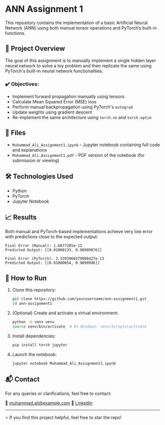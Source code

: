 # ANN Assignment 1

This repository contains the implementation of a basic Artificial Neural Network (ANN) using both manual tensor operations and PyTorch’s built-in functions.

## 🧐 Project Overview

The goal of this assignment is to manually implement a single hidden layer neural network to solve a toy problem and then replicate the same using PyTorch's built-in neural network functionalities.

### ✔️ Objectives:

* Implement forward propagation manually using tensors
* Calculate Mean Squared Error (MSE) loss
* Perform manual backpropagation using PyTorch's `autograd`
* Update weights using gradient descent
* Re-implement the same architecture using `torch.nn` and `torch.optim`

## 📂 Files

* `Muhammad_Ali_Assignment1.ipynb` - Jupyter notebook containing full code and explanations
* `Muhammad_Ali_Assignment1.pdf` - PDF version of the notebook (for submission or viewing)

## 🛠️ Technologies Used

* Python
* PyTorch
* Jupyter Notebook

## 📈 Results

Both manual and PyTorch-based implementations achieve very low error with predictions close to the expected output:

```
Final Error (Manual): 1.6677285e-12  
Predicted Output: [[0.01000133, 0.98999876]]

Final Error (PyTorch): 2.3393960379980427e-13  
Predicted Output: [[0.01000054, 0.9899996]]
```

## 🚀 How to Run

1. Clone this repository:

   ```bash
   git clone https://github.com/yourusername/ann-assignment1.git
   cd ann-assignment1
   ```

2. (Optional) Create and activate a virtual environment:

   ```bash
   python -m venv venv
   source venv/bin/activate  # On Windows: venv\Scripts\activate
   ```

3. Install dependencies:

   ```bash
   pip install torch jupyter
   ```

4. Launch the notebook:

   ```bash
   jupyter notebook Muhammad_Ali_Assignment1.ipynb
   ```

## 📬 Contact

For any queries or clarifications, feel free to contact:

📧 [muhammad.ali@example.com](mailto:muhammad.ali@example.com)
📘 [LinkedIn](https://www.linkedin.com/in/yourprofile)

---

⭐ If you find this project helpful, feel free to star the repo!
